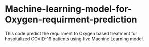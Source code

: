 # Machine-learning-model-for-Oxygen-requirment-prediction

This code predict the requirment to Oxygen based treatment for hospitalized COVID-19 patients using five Machine Learning model.
